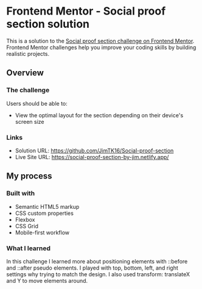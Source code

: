 # Frontend Mentor - Social proof section solution

This is a solution to the [Social proof section challenge on Frontend Mentor](https://www.frontendmentor.io/challenges/social-proof-section-6e0qTv_bA). Frontend Mentor challenges help you improve your coding skills by building realistic projects.

## Overview

### The challenge

Users should be able to:

- View the optimal layout for the section depending on their device's screen size

### Links

- Solution URL: https://github.com/JimTK16/Social-proof-section
- Live Site URL: https://social-proof-section-by-jim.netlify.app/

## My process

### Built with

- Semantic HTML5 markup
- CSS custom properties
- Flexbox
- CSS Grid
- Mobile-first workflow

### What I learned

In this challenge I learned more about positioning elements with ::before and ::after pseudo elements. I played with top, bottom, left, and right settings why trying to match the design. I also used transform: translateX and Y to move elements around.
